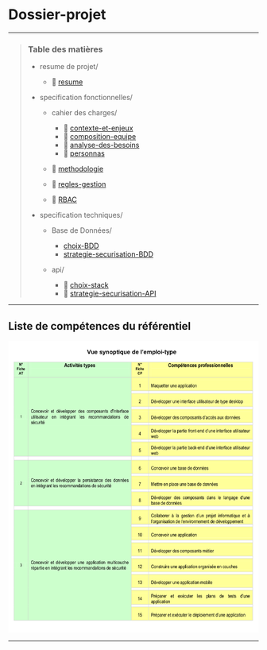 # Dossier-projet

---

> ### Table des matières
>
> - resume de projet/
>
>   - 📄 [resume](./resume-projet/resume.md)
>
> - specification fonctionnelles/
>
>   - cahier des charges/
>
>     - 📄 [contexte-et-enjeux](./specification-fonctionnelles/cahier-des-charges/contexte-et-enjeux.md)
>     - 📄 [composition-equipe](./specification-fonctionnelles/cahier-des-charges/composition-equipe.md)
>     - 📄 [analyse-des-besoins](./specification-fonctionnelles/cahier-des-charges/analyse-des-besoins.md)
>     - 📄 [personnas](./specification-fonctionnelles/cahier-des-charges/personnas.md)
>
>   - 📄 [methodologie](./specification-fonctionnelles/methodologie.md)
>
>   - 📄 [regles-gestion](./specification-fonctionnelles/regles-gestion.md)
>   - 📄 [RBAC](./specification-fonctionnelles/RBAC.md)
>
> - specification techniques/
>
>   - Base de Données/
>     - [choix-BDD](./specification-techniques/base-de-donnee/choix-BDD.md)
>     - [strategie-securisation-BDD](./specification-techniques/base-de-donnee/strategie-securisation-BDD.md)
>   - api/
>
>     - 📄 [choix-stack](./specification-techniques/api/choix-stack-API.md)
>     - 📄 [strategie-securisation-API](./specification-techniques/api/strategie-securisation-API.md)

---

## Liste de compétences du référentiel

<img src="image.png" alt="images pour les competences du referentiel"/>

---

